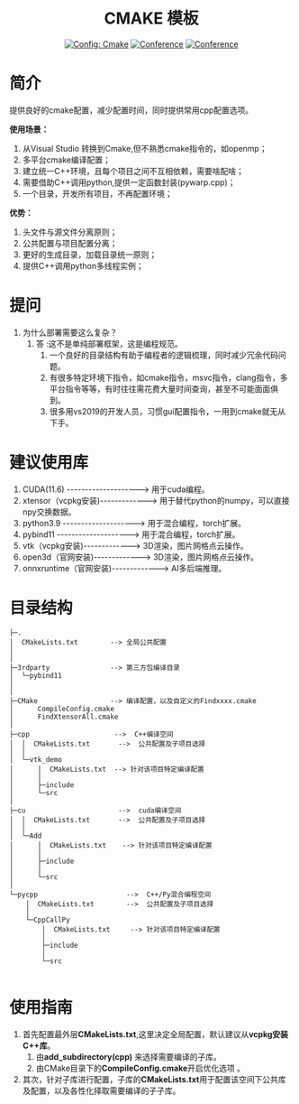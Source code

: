 

<div align="center">

# CMAKE 模板
<a href="https://cmake.org/"><img alt="Config: Cmake" src="https://img.shields.io/badge/config-cmake-brightgreen"></a>
[![Conference](https://img.shields.io/badge/User-Sindre-orange)]()
[![Conference](https://img.shields.io/badge/Update-2023-blue)]()

</div>


# 简介
提供良好的cmake配置，减少配置时间，同时提供常用cpp配置选项。

**使用场景：**
1. 从Visual Studio 转换到Cmake,但不熟悉cmake指令的，如openmp；
2. 多平台cmake编译配置；
3. 建立统一C++环境，且每个项目之间不互相依赖，需要啥配啥；
4. 需要借助C++调用python,提供一定函数封装(pywarp.cpp)；
5. 一个目录，开发所有项目，不再配置环境；

**优势：**
1. 头文件与源文件分离原则；
2. 公共配置与项目配置分离；
3. 更好的生成目录，加载目录统一原则；
4. 提供C++调用python多线程实例；


# 提问
1. 为什么部署需要这么复杂？
   1. 答 :这不是单纯部署框架，这是编程规范。
      1. 一个良好的目录结构有助于编程者的逻辑梳理，同时减少冗余代码问题。
      2. 有很多特定环境下指令，如cmake指令，msvc指令，clang指令，多平台指令等等，有时往往需花费大量时间查询，甚至不可能面面俱到。
      3. 很多用vs2019的开发人员，习惯gui配置指令，一用到cmake就无从下手。

# 建议使用库
1. CUDA(11.6) --------------------> 用于cuda编程。
2. xtensor（vcpkg安装)------------->  用于替代python的numpy，可以直接npy交换数据。
3. python3.9  --------------------> 用于混合编程，torch扩展。
4. pybind11 --------------------> 用于混合编程，torch扩展。
5.  vtk（vcpkg安装)------------->  3D渲染，图片网格点云操作。
6.  open3d（官网安装)------------->  3D渲染，图片网格点云操作。
7.  onnxruntime（官网安装)------------->  AI多后端推理。


# 目录结构

```
├─.
│  CMakeLists.txt        --> 全局公共配置
│  
│      
├─3rdparty               --> 第三方包编译目录
│  └─pybind11
│    
│              
├─CMake                  --> 编译配置，以及自定义的Findxxxx.cmake
│      CompileConfig.cmake
│      FindXtensorAll.cmake
│      
├─cpp                     -->  C++编译空间
│  │  CMakeLists.txt       -->  公共配置及子项目选择
│  │  
│  └─vtk_demo
│      │  CMakeLists.txt  --> 针对该项目特定编译配置
│      │  
│      ├─include
│      └─src
│              
├─cu                       -->  cuda编译空间      
│  │  CMakeLists.txt       -->  公共配置及子项目选择     
│  │                                        
│  └─Add                                    
│      │  CMakeLists.txt    --> 针对该项目特定编译配置 
│      │  
│      ├─include
│      │      
│      └─src
│              
└─pycpp                      -->  C++/Py混合编程空间     
    │  CMakeLists.txt        -->  公共配置及子项目选择   
    │                                          
    └─CppCallPy                                
        │  CMakeLists.txt     --> 针对该项目特定编译配置  
        │  
        ├─include
        │      
        └─src
                

```
# 使用指南
1. 首先配置最外层**CMakeLists.txt**,这里决定全局配置，默认建议从**vcpkg安装C++库**。
   1. 由**add_subdirectory(cpp)** 来选择需要编译的子库。
   2. 由CMake目录下的**CompileConfig.cmake**开启优化选项 。
2. 其次，针对子库进行配置，子库的**CMakeLists.txt**用于配置该空间下公共库及配置，以及各性化择取需要编译的子子库。



